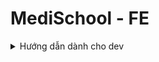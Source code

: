 # MediSchool - FE

<details>
<summary>Hướng dẫn dành cho dev</summary>

Các loại thư viện đã được cài đặt sẵn: React, React-dom, React-router-dom, Vite, TailwindCSS, Radix-UI, Lucide-React, Axios, Ldrs.
- Sau khi clone về cd vào thư mục MediSchool-FE và chạy lệnh npm install để cài đặt các thư viện.
- Sau khi cài đặt xong chạy lệnh npm run dev để chạy.

</details>